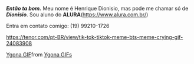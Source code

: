 **_Então ta bom._**
Meu nome é Henrique Dionisio, mas pode me chamar só de **_Dionisio_**.
Sou aluno do **ALURA**(https://www.alura.com.br/)

Entra em contato comigo:
(19) 99210-1726


https://tenor.com/pt-BR/view/tik-tok-tiktok-meme-bts-meme-crying-gif-24083908


<div class="tenor-gif-embed" data-postid="19329809" data-share-method="host" data-aspect-ratio="0.81875" data-width="100%"><a href="https://tenor.com/view/ygona-gif-19329809">Ygona GIF</a>from <a href="https://tenor.com/search/ygona-gifs">Ygona GIFs</a></div> <script type="text/javascript" async src="https://tenor.com/embed.js"></script>
